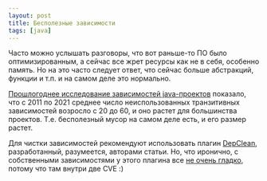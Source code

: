 ```yaml
---
layout: post
title: Бесполезные зависимости
tags: [java]
---
```

Часто можно услышать разговоры, что вот раньше-то ПО было оптимизированным, а сейчас все жрет ресурсы как не в себя, особенно память. Но на это часто следует ответ, что сейчас больше абстракций, функции и т.п. и на самом деле это нормально. 

[Прошлогоднее исследование зависимостей java-проектов](https://arxiv.org/pdf/2105.14226.pdf) показало, что с 2011 по 2021 среднее число неиспользованных транзитивных зависимостей возросло с 20 до 60, и оно растет для большинства проектов. Т.е. бесполезный мусор на самом деле есть, и его размер растет.

Для чистки зависимостей рекомендуют использовать плагин [DepClean](https://github.com/castor-software/depclean), разработанный, разумеется, авторами статьи. Но, что иронично, с собственными зависимостями у этого плагина все [не очень гладко](https://mvnrepository.com/artifact/se.kth.castor/depclean-maven-plugin/2.0.2), потому что там внутри две CVE :) 

